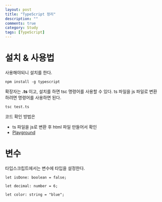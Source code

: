```yaml
---
layout: post
title: "TypeScript 정리"
description: ""
comments: true
category: Study
tags: [TypeScript]
---
```


# 설치 & 사용법

사용해야되니 설치를 한다.

`npm install -g typescript`

확장자는 **.ts** 이고, 설치를 하면 tsc 명령어를 사용할 수 있다. ts 파일을 js 파일로 변환하려면 명령어를 사용하면 된다.

`tsc test.ts`

코드 확인 방법은

- ts 파일을 js로 변환 후 html 파일 만들어서 확인
- [Playground](https://www.typescriptlang.org/play/index.html)

# 변수

타입스크립트에서는 변수에 타입을 설정한다.


`let isDone: boolean = false;`

`let decimal: number = 6;`

`let color: string = "blue";`







